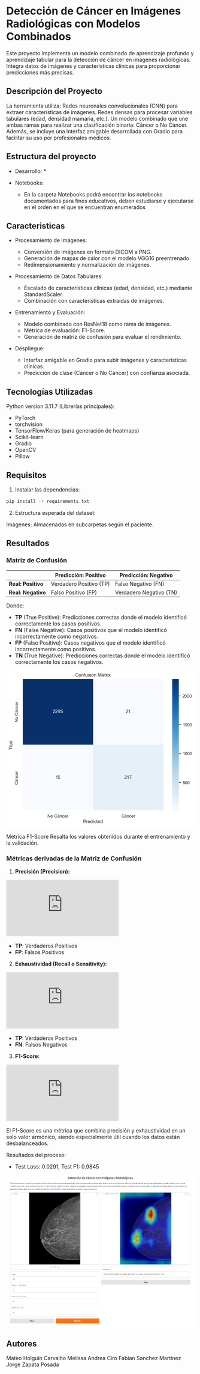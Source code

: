# Detección de Cáncer en Imágenes Radiológicas con Modelos Combinados
Este proyecto implementa un modelo combinado de aprendizaje profundo y aprendizaje tabular para la detección de cáncer en imágenes radiológicas. Integra datos de imágenes y características clínicas para proporcionar predicciones más precisas.

## Descripción del Proyecto

La herramienta utiliza:
Redes neuronales convolucionales (CNN) para extraer características de imágenes.
Redes densas para procesar variables tabulares (edad, densidad mamaria, etc.).
Un modelo combinado que une ambas ramas para realizar una clasificación binaria: Cáncer o No Cáncer.
Además, se incluye una interfaz amigable desarrollada con Gradio para facilitar su uso por profesionales médicos.

## Estructura del proyecto

* Desarrollo:
    * 

* Notebooks:
    * En la carpeta Notebooks podrá encontrar los notebooks documentados para fines educativos, deben estudiarse y ejecutarse en el orden en el que se encuentran enumerados

## Caracteristicas

* Procesamiento de Imágenes:

    * Conversión de imágenes en formato DICOM a PNG.
    * Generación de mapas de calor con el modelo VGG16 preentrenado.
    * Redimensionamiento y normalización de imágenes.

* Procesamiento de Datos Tabulares:

    * Escalado de características clínicas (edad, densidad, etc.) mediante StandardScaler.
    * Combinación con características extraídas de imágenes.

* Entrenamiento y Evaluación:

    * Modelo combinado con ResNet18 como rama de imágenes.
    * Métrica de evaluación: F1-Score.
    * Generación de matriz de confusión para evaluar el rendimiento.

* Despliegue:

    * Interfaz amigable en Gradio para subir imágenes y características clínicas.
    * Predicción de clase (Cáncer o No Cáncer) con confianza asociada.

## Tecnologías Utilizadas

Python version 3.11.7 (Librerías principales):
* PyTorch
* torchvision
* TensorFlow/Keras (para generación de heatmaps)
* Scikit-learn
* Gradio
* OpenCV
* Pillow

## Requisitos

1. Instalar las dependencias:

```bash
pip install -r requirements.txt
```

2. Estructura esperada del dataset:

Imágenes: Almacenadas en subcarpetas según el paciente.

## Resultados
### Matriz de Confusión


|                  | Predicción: Positivo | Predicción: Negativo |
|------------------|-----------------------|-----------------------|
| **Real: Positivo** | Verdadero Positivo (TP) | Falso Negativo (FN)   |
| **Real: Negativo** | Falso Positivo (FP)     | Verdadero Negativo (TN) |

Donde:
- **TP** (True Positive): Predicciones correctas donde el modelo identificó correctamente los casos positivos.
- **FN** (False Negative): Casos positivos que el modelo identificó incorrectamente como negativos.
- **FP** (False Positive): Casos negativos que el modelo identificó incorrectamente como positivos.
- **TN** (True Negative): Predicciones correctas donde el modelo identificó correctamente los casos negativos.


![Matriz de confusion](https://github.com/melicirop/MCDA-Proyecto-20242-Deteccion_Cancer_Seno/blob/main/matriz_confusion.png)

Métrica F1-Score
Resalta los valores obtenidos durante el entrenamiento y la validación.

### Métricas derivadas de la Matriz de Confusión

1. **Precisión (Precision):**

![Precisión](https://latex.codecogs.com/png.latex?%5Ctext%7BPrecision%7D%20%3D%20%5Cfrac%7BTP%7D%7BTP%20&plus;%20FP%7D)

   - **TP**: Verdaderos Positivos
   - **FP**: Falsos Positivos


2. **Exhaustividad (Recall o Sensitivity):**

![Recall](https://latex.codecogs.com/png.latex?%5Ctext%7BRecall%7D%20%3D%20%5Cfrac%7BTP%7D%7BTP%20&plus;%20FN%7D)

   - **TP**: Verdaderos Positivos
   - **FN**: Falsos Negativos


3. **F1-Score:**

![F1-Score](https://latex.codecogs.com/png.latex?F1%20%3D%202%20%5Ctimes%20%5Cfrac%7B%5Ctext%7BPrecision%7D%20%5Ctimes%20%5Ctext%7BRecall%7D%7D%7B%5Ctext%7BPrecision%7D%20&plus;%20%5Ctext%7BRecall%7D%7D)

   El F1-Score es una métrica que combina precisión y exhaustividad en un solo valor armónico, siendo especialmente útil cuando los datos están desbalanceados.

Resultados del proceso:

* Test Loss: 0.0291, Test F1: 0.9845

![Despliegue en gradio](https://github.com/melicirop/MCDA-Proyecto-20242-Deteccion_Cancer_Seno/blob/main/Despliegue.png)

## Autores
Mateo Holguin Carvalho
Melissa Andrea Ciro
Fabian Sanchez Martinez
Jorge Zapata Posada